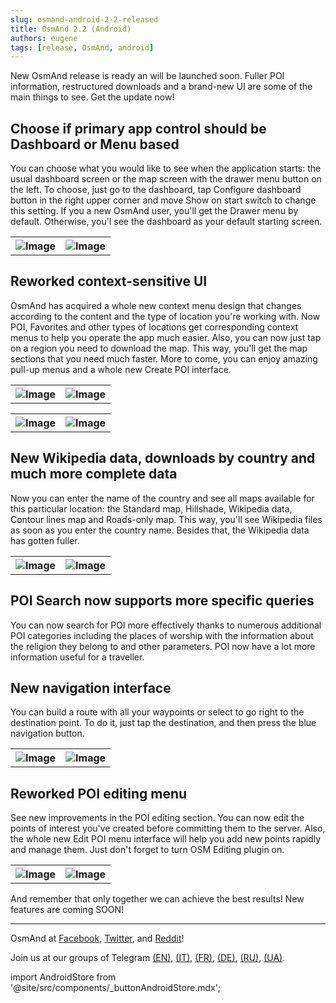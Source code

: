```yaml
---
slug: osmand-android-2-2-released
title: OsmAnd 2.2 (Android)
authors: eugene
tags: [release, OsmAnd, android]
---
```


New OsmAnd release is ready an will be launched soon. Fuller POI information, restructured downloads and a brand-new UI are some of the main things to see. Get the update now!

<!--truncate-->

## Choose if primary app control should be Dashboard or Menu based

You can choose what you would like to see when the application starts: the usual dashboard screen or the map screen with the drawer menu button on the left. To choose, just go to the dashboard, tap Configure dashboard button in the right upper corner and move Show on start switch to change this setting. If you a new OsmAnd user, you'll get the Drawer menu by default. Otherwise, you'l see the dashboard as your default starting screen.

<table>
  <tr>
    <th><img src={require('./ver_2_2_1.jpg').default} alt="Image"/></th>
    <th><img src={require('./ver_2_2_13.jpg').default} alt="Image"/></th>
      </tr>
</table> 

## Reworked context-sensitive UI

OsmAnd has acquired a whole new context menu design that changes according to the content and the type of location you're working with. Now POI, Favorites and other types of locations get corresponding context menus to help you operate the app much easier. Also, you can now just tap on a region you need to download the map. This way, you'll get the map sections that you need much faster. More to come, you can enjoy amazing pull-up menus and a whole new Create POI interface.

<table>
  <tr>
    <th><img src={require('./ver_2_2_9.jpg').default} alt="Image"/></th>
    <th><img src={require('./ver_2_2_5.jpg').default} alt="Image"/></th>
      </tr>
</table> 

<table>
  <tr>
    <th><img src={require('./ver_2_2_15.jpg').default} alt="Image"/></th>
    <th><img src={require('./ver_2_2_17.jpg').default} alt="Image"/></th>
      </tr>
</table> 

## New Wikipedia data, downloads by country and much more complete data

Now you can enter the name of the country and see all maps available for this particular location: the Standard map, Hillshade, Wikipedia data, Contour lines map and Roads-only map. This way, you'll see Wikipedia files as soon as you enter the country name. Besides that, the Wikipedia data has gotten fuller.

<table>
  <tr>
    <th><img src={require('./ver_2_2_2.jpg').default} alt="Image"/></th>
    <th><img src={require('./ver_2_2_3.jpg').default} alt="Image"/></th>
      </tr>
</table> 

## POI Search now supports more specific queries

You can now search for POI more effectively thanks to numerous additional POI categories including the places of worship with the information about the religion they belong to and other parameters. POI now have a lot more information useful for a traveller.

## New navigation interface

You can build a route with all your waypoints or select to go right to the destination point. To do it, just tap the destination, and then press the blue navigation button.

<table>
  <tr>
    <th><img src={require('./ver_2_2_10.jpg').default} alt="Image"/></th>
    <th><img src={require('./ver_2_2_18.jpg').default} alt="Image"/></th>
      </tr>
</table> 

## Reworked POI editing menu

See new improvements in the POI editing section. You can now edit the points of interest you've created before committing them to the server. Also, the whole new Edit POI menu interface will help you add new points rapidly and manage them. Just don't forget to turn OSM Editing plugin on.

<table>
  <tr>
    <th><img src={require('./ver_2_2_8.jpg').default} alt="Image"/></th>
    <th><img src={require('./ver_2_2_14.jpg').default} alt="Image"/></th>
      </tr>
</table> 

And remember that only together we can achieve the best results!
New features are coming SOON!


____________________________ 

<p>OsmAnd at <a href="https://www.facebook.com/osmandapp/">Facebook</a>, <a href="https://www.twitter.com/osmandapp/">Twitter</a>, and <a href="https://www.reddit.com/r/OsmAnd/">Reddit</a>!</p>
 <p>Join us at our groups of Telegram <a href="https://t.me/OsmAndMaps">(EN)</a>, <a href="https://t.me/itosmand">(IT)</a>,  <a href="https://t.me/frosmand">(FR)</a>, <a href="https://t.me/deosmand">(DE)</a>, <a href="https://t.me/ruosmand">(RU)</a>, <a href="https://t.me/uaosmand">(UA)</a>.</p>



import AndroidStore from '@site/src/components/_buttonAndroidStore.mdx';

<AndroidStore/>